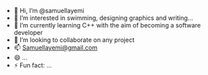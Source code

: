 - 👋 Hi, I’m @samuellayemi
- 👀 I’m interested in swimming, designing graphics and writing...
- 🌱 I’m currently learning C++ with the aim of becoming a software developer
- 💞️ I’m looking to collaborate on any project
- 📫 Samuellayemi@gmail.com
- 😄  ...
- ⚡ Fun fact: ...

<!---
samuellayemi/samuellayemi is a ✨ special ✨ repository because its `README.md` (this file) appears on your GitHub profile.
You can click the Preview link to take a look at your changes.
--->
